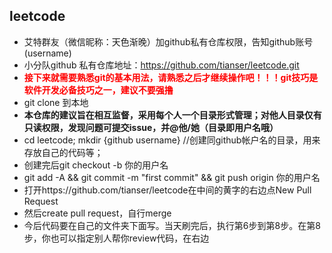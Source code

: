 ## leetcode
  
  - 艾特群友（微信昵称：天色渐晚）加github私有仓库权限，告知github账号(username)
  - 小分队github 私有仓库地址：https://github.com/tianser/leetcode.git
  - <font color=#FF0000>**接下来就需要熟悉git的基本用法，请熟悉之后才继续操作吧！！！git技巧是软件开发必备技巧之一，建议不要强撸**</font>
  - git clone 到本地
  - **本仓库的建议旨在相互监督，采用每个人一个目录形式管理；对他人目录仅有只读权限，发现问题可提交issue，并@他/她（目录即用户名哦）**
  - cd leetcode; mkdir {github username}  //创建同github帐户名的目录，用来存放自己的代码等；
  - 创建完后git checkout -b 你的用户名
  - git add -A && git commit -m "first commit" && git push origin 你的用户名
  - 打开https://github.com/tianser/leetcode在中间的黄字的右边点New Pull Request
  - 然后create pull request，自行merge
  - 今后代码要在自己的文件夹下面写。当天刷完后，执行第6步到第8步。在第8步，你也可以指定别人帮你review代码，在右边

